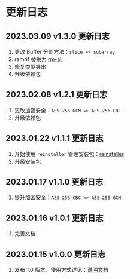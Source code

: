# 更新日志

## 2023.03.09 v1.3.0 更新日志

1. 更改 Buffer 分割方法：`slice => subarray`
2. ramrif 替换为 [rm-all](https://github.com/saqqdy/rm-all)
3. 修复类型导出
4. 升级依赖包

## 2023.02.08 v1.2.1 更新日志

1. 更改加密安全：`AES-256-GCM => AES-256-CBC`
2. 升级依赖包

## 2023.01.22 v1.1.1 更新日志

1. 开始使用 `reinstaller` 管理安装包：[reinstaller](https://github.com/saqqdy/reinstaller)
2. 升级安装包

## 2023.01.17 v1.1.0 更新日志

1. 提升加密安全：`AES-256-CBC => AES-256-GCM`

## 2023.01.16 v1.0.1 更新日志

1. 完善文档

## 2023.01.15 v1.0.0 更新日志

1. 发布 1.0 版本，使用方式详见：[说明文档](./README.md)
